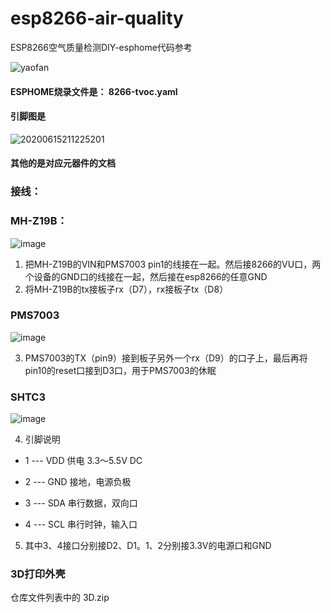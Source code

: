 # esp8266-air-quality
ESP8266空气质量检测DIY-esphome代码参考

![yaofan](https://user-images.githubusercontent.com/6293952/196037499-17ef6aec-9fe4-4fc2-a4ac-811a12bfb380.jpg)

#### ESPHOME烧录文件是： 8266-tvoc.yaml

#### 引脚图是
![20200615211225201](https://user-images.githubusercontent.com/6293952/179972145-a94c0d0e-2584-407a-8a90-a4821bc2c445.png)

#### 其他的是对应元器件的文档


### 接线：

### MH-Z19B：
![image](https://user-images.githubusercontent.com/6293952/179967532-aa8dfbcb-cce2-477e-9aea-d71077fe65bf.png)


1. 把MH-Z19B的VIN和PMS7003 pin1的线接在一起。然后接8266的VU口，两个设备的GND口的线接在一起，然后接在esp8266的任意GND
2. 将MH-Z19B的tx接板子rx（D7），rx接板子tx（D8）

### PMS7003

![image](https://user-images.githubusercontent.com/6293952/179967621-f4b25598-914c-4a85-8784-49a7a8253c03.png)

3. PMS7003的TX（pin9）接到板子另外一个rx（D9）的口子上，最后再将pin10的reset口接到D3口，用于PMS7003的休眠


### SHTC3

![image](https://user-images.githubusercontent.com/6293952/179967382-09f52d03-6d7e-4918-8bcc-ae127fb4d501.png)

4. 引脚说明

- 1 --- VDD    供电 3.3～5.5V DC

- 2 --- GND    接地，电源负极

- 3 --- SDA    串行数据，双向口

- 4 --- SCL    串行时钟，输入口

5. 其中3、4接口分别接D2、D1。1、2分别接3.3V的电源口和GND

### 3D打印外壳

仓库文件列表中的 3D.zip


